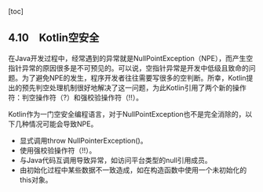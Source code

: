 [toc]

## 4.10　Kotlin空安全

在Java开发过程中，经常遇到的异常就是NullPointException（NPE），而产生空指针异常的原因很多是不可预见的。可以说，空指针异常是开发中低级且致命的问题。为了避免NPE的发生，程序开发者往往需要写很多的空判断。所幸，Kotlin提出的预先判空处理机制很好地解决了这一问题，为此Kotlin引用了两个新的操作符：判空操作符（?）和强校验操作符（!!）。

Kotlin作为一门空安全编程语言，对于NullPointException也不是完全消除的，以下几种情况可能会导致NPE。

+ 显式调用throw NullPointerException()。
+ 使用强校验操作符（!!）。
+ 与Java代码互调用导致异常，如访问平台类型的null引用成员。
+ 由初始化过程中某些数据不一致造成，如在构造函数中使用一个未初始化的 this对象。

